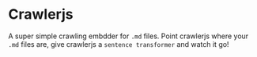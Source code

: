 # Crawlerjs

A super simple crawling embdder for `.md` files. Point crawlerjs where your `.md` files are, give crawlerjs a `sentence transformer` and watch it go!